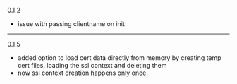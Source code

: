 0.1.2
- issue with passing clientname on init
---
0.1.5
- added option to load cert data directly from memory by creating temp cert files, loading the ssl context and deleting them
- now ssl context creation happens only once.
